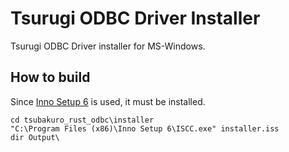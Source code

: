 # Tsurugi ODBC Driver Installer

Tsurugi ODBC Driver installer for MS-Windows.

## How to build

Since [Inno Setup 6](https://jrsoftware.org/isinfo.php) is used, it must be installed.

```dos
cd tsubakuro_rust_odbc\installer
"C:\Program Files (x86)\Inno Setup 6\ISCC.exe" installer.iss
dir Output\
```

